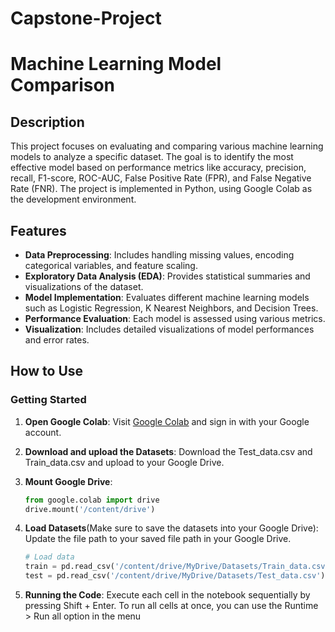 # Capstone-Project

# Machine Learning Model Comparison

## Description

This project focuses on evaluating and comparing various machine learning models to analyze a specific dataset. The goal is to identify the most effective model based on performance metrics like accuracy, precision, recall, F1-score, ROC-AUC, False Positive Rate (FPR), and False Negative Rate (FNR). The project is implemented in Python, using Google Colab as the development environment.

## Features

- **Data Preprocessing**: Includes handling missing values, encoding categorical variables, and feature scaling.
- **Exploratory Data Analysis (EDA)**: Provides statistical summaries and visualizations of the dataset.
- **Model Implementation**: Evaluates different machine learning models such as Logistic Regression, K Nearest Neighbors, and Decision Trees.
- **Performance Evaluation**: Each model is assessed using various metrics.
- **Visualization**: Includes detailed visualizations of model performances and error rates.

## How to Use

### Getting Started

1. **Open Google Colab**: Visit [Google Colab](https://colab.research.google.com/) and sign in with your Google account.

2. **Download and upload the Datasets**: Download the Test_data.csv and Train_data.csv and upload to your Google Drive.

3. **Mount Google Drive**:
   ```python
   from google.colab import drive
   drive.mount('/content/drive')

4. **Load Datasets**(Make sure to save the datasets into your Google Drive): Update the file path to your saved file path in your Google Drive.
   ```python
   # Load data
   train = pd.read_csv('/content/drive/MyDrive/Datasets/Train_data.csv')
   test = pd.read_csv('/content/drive/MyDrive/Datasets/Test_data.csv')

5. **Running the Code**: Execute each cell in the notebook sequentially by pressing Shift + Enter. To run all cells at once, you can use the Runtime > Run all option in the menu
